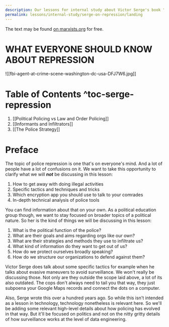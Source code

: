 ```yaml
---
description: Our lessons for internal study about Victor Serge's book "What Everyone Should Know About Repression".
permalink: lessons/internal-study/serge-on-repression/landing
---
```

The text may be found [on marxists.org](https://www.marxists.org/archive/serge/1926/repression/) for free.

# WHAT EVERYONE SHOULD KNOW ABOUT REPRESSION
![[fbi-agent-at-crime-scene-washington-dc-usa-DFJ7W6.jpg]]

# Table of Contents ^toc-serge-repression

1. [[Political Policing vs Law and Order Policing]]
2. [[Informants and Infiltrators]]
3. [[The Police Strategy]]

# Preface

The topic of police repression is one that's on everyone's mind. And a lot of people have a lot of confusions on it. We want to take this opportunity to clarify what we will ***not*** be discussing in this lesson:

1. How to get away with doing illegal activities
2. Specific tactics and techniques and tricks
3. Which encryption app you should use to talk to your comrades
4. In-depth technical analysis of police tools

You can find information about that on your own. As a political education group though, we want to stay focused on broader topics of a political nature. So her is the kind of things we will be discussing in this lesson:

1. What is the political function of the police?
2. What are their goals and aims regarding orgs like our own?
3. What are their strategies and methods they use to infiltrate us?
4. What kind of information do they want to get out of us?
5. How do we protect ourselves broadly speaking?
6. How do we structure our organizations to defend against them?

Victor Serge does talk about some specific tactics for example when he talks about evasive maneuvers to avoid surveillance. We won't really be discussing those. Not only are they outside the scope laid above, a lot of its also outdated. The cops don't always need to tail you that way, they just subpoena your Google Maps records and connect the dots on a computer.

Also, Serge wrote this over a hundred years ago. So while this isn't intended as a lesson in technology, technology nonetheless is relevant here. So we'll be adding some relevant high-level details about how policing has evolved in that way. But it'll be focused on politics and not on the nitty gritty details of how surveillance works at the level of data engineering.